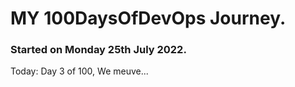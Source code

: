 # MY 100DaysOfDevOps Journey.

### Started on Monday 25th July 2022.
Today: Day 3 of 100, We meuve...